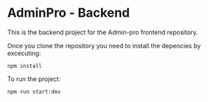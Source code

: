 # AdminPro - Backend

This is the backend project for the Admin-pro frontend repository.

Once you clone the repository you need to install the depencies by excecuting:
```
npm install
```

To run the project:
```
npm run start:dev
```